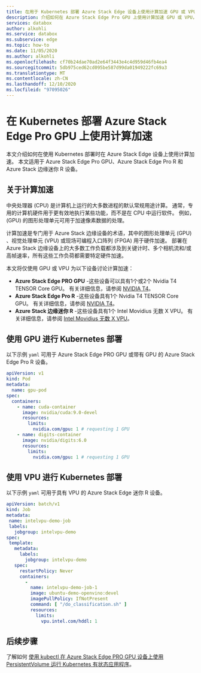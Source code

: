 ```yaml
---
title: 在用于 Kubernetes 部署 Azure Stack Edge 设备上使用计算加速 GPU 或 VPU |Microsoft Docs
description: 介绍如何在 Azure Stack Edge Pro GPU 上使用计算加速 GPU 或 VPU，Azure Stack Edge Pro R 或 Azure Stack 边缘微型 Ri 进行 Kubernetes 部署。
services: databox
author: alkohli
ms.service: databox
ms.subservice: edge
ms.topic: how-to
ms.date: 11/05/2020
ms.author: alkohli
ms.openlocfilehash: cf70b24dae70ad2e64f3443e4c4d959d46fb4ea4
ms.sourcegitcommit: 5db975ced62cd095be587d99da01949222fc69a3
ms.translationtype: MT
ms.contentlocale: zh-CN
ms.lasthandoff: 12/10/2020
ms.locfileid: "97095026"
---
```

# <a name="use-compute-acceleration-on-azure-stack-edge-pro-gpu-for-kubernetes-deployment"></a>在 Kubernetes 部署 Azure Stack Edge Pro GPU 上使用计算加速

本文介绍如何在使用 Kubernetes 部署时在 Azure Stack Edge 设备上使用计算加速。 本文适用于 Azure Stack Edge Pro GPU、Azure Stack Edge Pro R 和 Azure Stack 边缘迷你 R 设备。


## <a name="about-compute-acceleration"></a>关于计算加速 

中央处理器 (CPU) 是计算机上运行的大多数进程的默认常规用途计算。 通常，专用的计算机硬件用于更有效地执行某些功能，而不是在 CPU 中运行软件。 例如， (GPU) 的图形处理单元可用于加速像素数据的处理。  

计算加速是专门用于 Azure Stack 边缘设备的术语，其中的图形处理单元 (GPU) 、视觉处理单元 (VPU) 或现场可编程入口阵列 (FPGA) 用于硬件加速。 部署在 Azure Stack 边缘设备上的大多数工作负载都涉及到关键计时、多个相机流和/或高帧速率，所有这些工作负荷都需要特定硬件加速。

本文将仅使用 GPU 或 VPU 为以下设备讨论计算加速：

- **Azure Stack Edge PRO GPU** -这些设备可以具有1个或2个 Nvidia T4 TENSOR Core GPU。 有关详细信息，请参阅 [NVIDIA T4](https://www.nvidia.com/en-us/data-center/tesla-t4/)。
- **Azure Stack Edge Pro R** -这些设备具有1个 Nvidia T4 TENSOR Core GPU。 有关详细信息，请参阅 [NVIDIA T4](https://www.nvidia.com/en-us/data-center/tesla-t4/)。
- **Azure Stack 边缘迷你 R** -这些设备具有1个 Intel Movidius 无数 X VPU。 有关详细信息，请参阅 [Intel Movidius 无数 X VPU](https://www.movidius.com/MyriadX)。


## <a name="use-gpu-for-kubernetes-deployment"></a>使用 GPU 进行 Kubernetes 部署

以下示例 `yaml` 可用于 Azure Stack Edge PRO GPU 或带有 GPU 的 Azure Stack Edge Pro R 设备。

<!--In a production scenario, Pods are not used directly and these are wrapped around higher level constructs like Deployment, ReplicaSet which maintain the desired state in case of pod restarts, failures.-->

```yml
apiVersion: v1
kind: Pod
metadata:
  name: gpu-pod
spec:
  containers:
    - name: cuda-container
      image: nvidia/cuda:9.0-devel
      resources:
        limits:
          nvidia.com/gpu: 1 # requesting 1 GPU
    - name: digits-container
      image: nvidia/digits:6.0
      resources:
        limits:
          nvidia.com/gpu: 1 # requesting 1 GPU
```


## <a name="use-vpu-for-kubernetes-deployment"></a>使用 VPU 进行 Kubernetes 部署

以下示例 `yaml` 可用于具有 VPU 的 Azure Stack Edge 迷你 R 设备。

```yml
apiVersion: batch/v1
kind: Job
metadata:
 name: intelvpu-demo-job
 labels:
   jobgroup: intelvpu-demo
spec:
 template:
   metadata:
     labels:
       jobgroup: intelvpu-demo
   spec:
     restartPolicy: Never
     containers:
       -
         name: intelvpu-demo-job-1
         image: ubuntu-demo-openvino:devel
         imagePullPolicy: IfNotPresent
         command: [ "/do_classification.sh" ]
         resources:
           limits:
             vpu.intel.com/hddl: 1
```


## <a name="next-steps"></a>后续步骤

了解如何 [使用 kubectl 在 Azure Stack Edge PRO GPU 设备上使用 PersistentVolume 运行 Kubernetes 有状态应用程序](azure-stack-edge-gpu-deploy-stateful-application-static-provision-kubernetes.md)。
